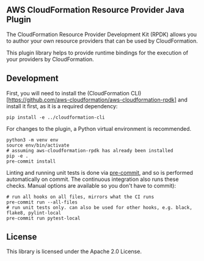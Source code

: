 ## AWS CloudFormation Resource Provider Java Plugin


The CloudFormation Resource Provider Development Kit (RPDK) allows you to author your own resource providers that can be used by CloudFormation.

This plugin library helps to provide runtime bindings for the execution of your providers by CloudFormation.

Development
-----------

First, you will need to install the (CloudFormation CLI)[https://github.com/aws-cloudformation/aws-cloudformation-rpdk] and install it first, as it is a required dependency:

```
pip install -e ../cloudformation-cli
```

For changes to the plugin, a Python virtual environment is recommended.

```
python3 -m venv env
source env/bin/activate
# assuming aws-cloudformation-rpdk has already been installed
pip -e .
pre-commit install
```

Linting and running unit tests is done via [pre-commit](https://pre-commit.com/), and so is performed automatically on commit. The continuous integration also runs these checks. Manual options are available so you don't have to commit):

```
# run all hooks on all files, mirrors what the CI runs
pre-commit run --all-files
# run unit tests only. can also be used for other hooks, e.g. black, flake8, pylint-local
pre-commit run pytest-local
```

License
-------

This library is licensed under the Apache 2.0 License.
